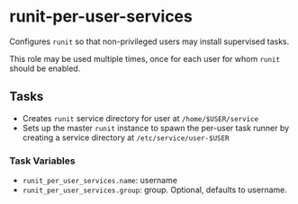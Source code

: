 # runit-per-user-services

Configures `runit` so that non-privileged users may install supervised tasks.

This role may be used multiple times, once for each user for whom `runit` should be enabled.

## Tasks

  * Creates `runit` service directory for user at `/home/$USER/service`
  * Sets up the master `runit` instance to spawn the per-user task runner by creating a service directory at `/etc/service/user-$USER`

### Task Variables

  * `runit_per_user_services.name`: username
  * `runit_per_user_services.group`: group. Optional, defaults to username.